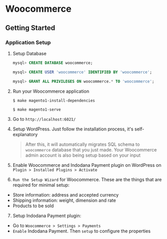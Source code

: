 # Woocommerce

## Getting Started

### Application Setup

1. Setup Database

    ```sql
    mysql> CREATE DATABASE woocommerce;

    mysql> CREATE USER 'woocommerce' IDENTIFIED BY 'woocommerce';

    mysql> GRANT ALL PRIVILEGES ON woocommerce.* TO 'woocommerce';
    ```

2. Run your Woocommerce application

    ```shell
    $ make magento1-install-dependencies

    $ make magento1-serve
    ```

3. Go to `http://localhost:6021/`

4. Setup WordPress. Just follow the installation process, it's self-explanatory

    > After this, it will automatically migrates SQL schema to `woocommerce` database that you just made. Your Woocommerce admin account is also being setup based on your input

5. Enable Woocommerce and Indodana Payment plugin on WordPress on `Plugin > Installed Plugins > Activate`

6. `Run the Setup Wizard` for Woocommerce. These are the things that are required for minimal setup:
- Store information: address and accepted currency
- Shipping information: weight, dimension and rate
- Products to be sold

7. Setup Indodana Payment plugin:
- Go to `Woocommerce > Settings > Payments`
- `Enable` Indodana Payment. Then `setup` to configure the properties
